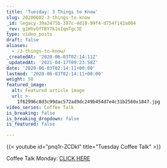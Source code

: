 ```yaml
---
title: 'Tuesday: 3 Things to Know'
slug: 20200602-3-things-to-know
_id: legacy-39a2475b-387c-4d18-99f4-d754f142a804
_rev: g1HhvQfTBY7k1oIqmTgc3E
type: video_posts
draft: false
aliases:
  - /3-things-to-know/
_createdAt: '2020-06-03T02:14:11Z'
_updatedAt: '2021-04-17T09:23:58Z'
date: '2020-06-03T02:14:11+00:00'
lastmod: '2020-06-03T02:14:11+00:00'
weight: 50
featured_image:
  alt: Featured article image
  url: >-
    1f62996c8d3c99dac572ad9dc249b454d7e4c31b2560x1847.jpg
video_series: Coffee Talk
is_breaking: false
is_breaking_dropdown: false
is_featured: false

---
```

{{< youtube id="pnq1r-ZCDkI" title="Tuesday Coffee Talk" >}}

Coffee Talk Monday: [CLICK HERE](https://youtu.be/6nTg66NbRvw)